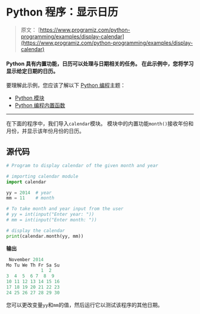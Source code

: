 # Python 程序：显示日历

> 原文： [https://www.programiz.com/python-programming/examples/display-calendar](https://www.programiz.com/python-programming/examples/display-calendar)

#### Python 具有内置功能，日历可以处理与日期相关的任务。 在此示例中，您将学习显示给定日期的日历。

要理解此示例，您应该了解以下 [Python 编程](/python-programming "Python tutorial")主题：

*   [Python 模块](/python-programming/modules)
*   [Python 编程内置函数](/python-programming/built-in-function)

* * *

在下面的程序中，我们导入`calendar`模块。 模块中的内置功能`month()`接收年份和月份，并显示该年份月份的日历。

## 源代码

```py
# Program to display calendar of the given month and year

# importing calendar module
import calendar

yy = 2014  # year
mm = 11    # month

# To take month and year input from the user
# yy = int(input("Enter year: "))
# mm = int(input("Enter month: "))

# display the calendar
print(calendar.month(yy, mm)) 
```

**输出**

```py
 November 2014
Mo Tu We Th Fr Sa Su
             1  2
3  4  5  6 7  8  9
10 11 12 13 14 15 16
17 18 19 20 21 22 23
24 25 26 27 28 29 30 
```

您可以更改变量`yy`和`mm`的值，然后运行它以测试该程序的其他日期。